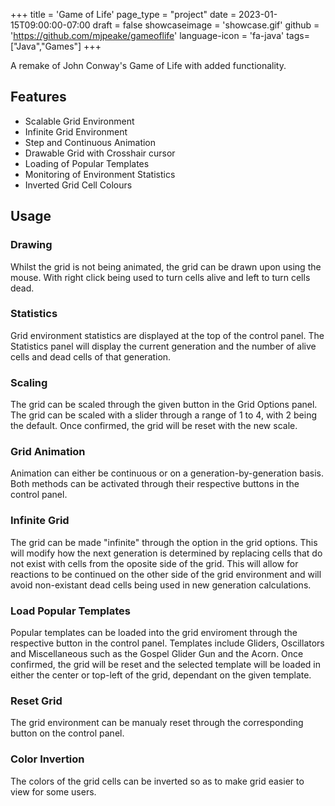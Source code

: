 +++
title = 'Game of Life'
page_type = "project"
date = 2023-01-15T09:00:00-07:00
draft = false
showcaseimage = 'showcase.gif'
github = 'https://github.com/mjpeake/gameoflife'
language-icon = 'fa-java'
tags=["Java","Games"]
+++

A remake of John Conway's Game of Life with added functionality.

## Features
- Scalable Grid Environment
- Infinite Grid Environment
- Step and Continuous Animation
- Drawable Grid with Crosshair cursor
- Loading of Popular Templates
- Monitoring of Environment Statistics
- Inverted Grid Cell Colours

## Usage

### Drawing
Whilst the grid is not being animated, the grid can be drawn upon using the mouse. With right click being used to turn cells alive and left to turn cells dead.

### Statistics
Grid environment statistics are displayed at the top of the control panel. The Statistics panel will display the current generation and the number of alive cells and dead cells of that generation.

### Scaling
The grid can be scaled through the given button in the Grid Options panel. The grid can be scaled with a slider through a range of 1 to 4, with 2 being the default. Once confirmed, the grid will be reset with the new scale.

### Grid Animation
Animation can either be continuous or on a generation-by-generation basis. Both methods can be activated through their respective buttons in the control panel.

### Infinite Grid
The grid can be made "infinite" through the option in the grid options. This will modify how the next generation is determined by replacing cells that do not exist with cells from the oposite side of the grid. This will allow for reactions to be continued on the other side of the grid environment and will avoid non-existant dead cells being used in new generation calculations.

### Load Popular Templates
Popular templates can be loaded into the grid enviroment through the respective button in the control panel. Templates include Gliders, Oscillators and Miscellaneous such as the Gospel Glider Gun and the Acorn. Once confirmed, the grid will be reset and the selected template will be loaded in either the center or top-left of the grid, dependant on the given template.

### Reset Grid
The grid environment can be manualy reset through the corresponding button on the control panel.

### Color Invertion
The colors of the grid cells can be inverted so as to make grid easier to view for some users.